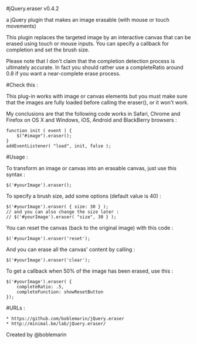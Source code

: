#jQuery.eraser v0.4.2

a jQuery plugin that makes an image erasable (with mouse or touch movements)

This plugin replaces the targeted image by an interactive canvas that can be erased using touch or mouse inputs. You can specify a callback for completion and set the brush size.

Please note that I don't claim that the completion detection process is ultimately accurate. In fact you should rather use a completeRatio around 0.8 if you want a near-complete erase process.



#Check this :

This plug-in works with image or canvas elements but you must make sure that the images are fully loaded before calling the eraser(), or it won't work.


My conclusions are that the following code works in Safari, Chrome and Firefox on OS X and Windows, iOS, Android and BlackBerry browsers :


	function init ( event ) {
		$("#image").eraser();
	}
	addEventListener( "load", init, false );



#Usage :


To transform an image or canvas into an erasable canvas, just use this syntax :

	$('#yourImage').eraser();


To specify a brush size, add some options (default value is 40) :

	$('#yourImage').eraser( { size: 30 } );
	// and you can also change the size later :
	// $('#yourImage').eraser( "size", 30 } );


You can reset the canvas (back to the original image) with this code :

	$('#yourImage').eraser('reset');


And you can erase all the canvas' content by calling :

	$('#yourImage').eraser('clear');


To get a callback when 50% of the image has been erased, use this :

	$('#yourImage').eraser( {
		completeRatio: .5,
		completeFunction: showResetButton
	});



#URLs :

	* https://github.com/boblemarin/jQuery.eraser
	* http://minimal.be/lab/jQuery.eraser/


Created by @boblemarin